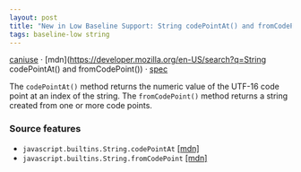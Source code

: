 ```yaml
---
layout: post
title: "New in Low Baseline Support: String codePointAt() and fromCodePoint()"
tags: baseline-low string
---
```


[caniuse](https://caniuse.com/?search=string-codepoint) · [mdn](https://developer.mozilla.org/en-US/search?q=String codePointAt() and fromCodePoint()) · [spec](https://tc39.es/ecma262/multipage/text-processing.html#sec-string-objects)

The `codePointAt()` method returns the numeric value of the UTF-16 code point at an index of the string. The `fromCodePoint()` method returns a string created from one or more code points.

### Source features

- ``javascript.builtins.String.codePointAt`` [[mdn]](https://developer.mozilla.org/en-US/search?q=javascript.builtins.String.codePointAt)
- ``javascript.builtins.String.fromCodePoint`` [[mdn]](https://developer.mozilla.org/en-US/search?q=javascript.builtins.String.fromCodePoint)
